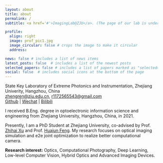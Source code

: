 ```yaml
---
layout: about
title: about
permalink: /
subtitle: <a href='#'>ImagingLab@ZJU</a>. (The page of our lab is under construction, sry)

profile:
  align: right
  image: prof_pic1.jpg
  image_circular: false # crops the image to make it circular
  address: 

news: false # includes a list of news items
latest_posts: false  # includes a list of the newest posts
selected_papers: false # includes a list of papers marked as "selected={true}"
social: false  # includes social icons at the bottom of the page
---
```

State Key Laboratory of Extreme Photonics and Instrumentation, Zhejiang Univerity, Hangzhou, China<br>
zhengren@zju.edu.cn, r1172565543@gmail.com<br>
[Github](https://github.com/Zrr-ZJU) | [Wechat](http://Zrr-ZJU.github.io//assets/img/wechat.jpg) | [Bilibili](https://space.bilibili.com/359634156?spm_id_from=333.1007.0.0)

I received B.Eng. degree in optoelectronic information science and engineering from Zhejiang University, Hangzhou, China, in 2021. 

Presently, I am a PhD Student at Zhejiang University, co-advised by Prof. [Zhihai Xu](https://person.zju.edu.cn/0089108#0) and Prof. [Huajun Feng](https://person.zju.edu.cn/0086127). My research focuses on optical imaging simulation and e2e joint optimization to realize better computational camera. 

**Research interest:** Optics, Computational Photography, Deep Learning, Low-level Computer Vision, Hybrid Optics and Advanced Imaging Devices.
